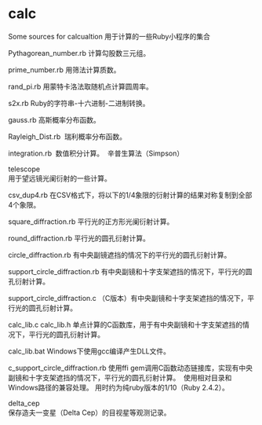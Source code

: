 # calc
Some sources for calcualtion
用于计算的一些Ruby小程序的集合

Pythagorean_number.rb
  计算勾股数三元组。
  
prime_number.rb
  用筛法计算质数。
  
rand_pi.rb
  用蒙特卡洛法取随机点计算圆周率。
  
s2x.rb
  Ruby的字符串-十六进制-二进制转换。
  
gauss.rb
  高斯概率分布函数。

Rayleigh_Dist.rb
  瑞利概率分布函数。

integration.rb
  数值积分计算。
  辛普生算法（Simpson）
  
telescope\
用于望远镜光阑衍射的一些计算。

csv_dup4.rb
  在CSV格式下，将以下的1/4象限的衍射计算的结果对称复制到全部4个象限。

square_diffraction.rb
  平行光的正方形光阑衍射计算。
  
round_diffraction.rb
  平行光的圆孔衍射计算。
  
circle_diffraction.rb
  有中央副镜遮挡的情况下的平行光的圆孔衍射计算。
  
support_circle_diffraction.rb
  有中央副镜和十字支架遮挡的情况下，平行光的圆孔衍射计算。
  
support_circle_diffraction.c
  （C版本）有中央副镜和十字支架遮挡的情况下，平行光的圆孔衍射计算。
  
calc_lib.c
calc_lib.h
  单点计算的C函数库，用于有中央副镜和十字支架遮挡的情况下，平行光的圆孔衍射计算。
  
calc_lib.bat
  Windows下使用gcc编译产生DLL文件。
  
c_support_circle_diffraction.rb
  使用ffi gem调用C函数动态链接库，实现有中央副镜和十字支架遮挡的情况下，平行光的圆孔衍射计算。
  使用相对目录和Windows路径的兼容处理。
  用时约为纯ruby版本的1/10（Ruby 2.4.2）。

delta_cep\
保存造夫一变星（Delta Cep）的目视星等观测记录。
